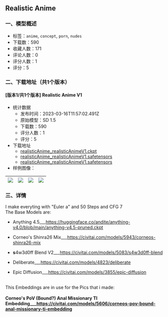 ## Realistic Anime
### 一、模型概述

- 标签：`anime`, `concept`, `porn`, `nudes`
- 下载数：590
- 收藏人数：171
- 评论人数：0
- 评分人数：1
- 评分：5

### 二、下载地址（共1个版本）

#### [版本1/共1个版本] Realistic Anime V1

- 统计数据
  - 发布时间：2023-03-16T11:57:02.491Z
  - 原始模型：SD 1.5
  - 下载数：590
  - 评分人数：1
  - 评分：5
- 下载地址
  - [realisticAnime_realisticAnimeV1.ckpt](https://civitai.com/api/download/models/7159?type=Model&format=PickleTensor&size=full&fp=fp16)
  - [realisticAnime_realisticAnimeV1.safetensors](https://civitai.com/api/download/models/7159?type=Model&format=SafeTensor&size=full&fp=fp16)
  - [realisticAnime_realisticAnimeV1.safetensors](https://civitai.com/api/download/models/7159)
- 样例图像：

| <img src="https://image.civitai.com/xG1nkqKTMzGDvpLrqFT7WA/7f0e7129-6d91-4048-0016-75a986757d00/width=450/65977.jpeg" /> | <img src="https://image.civitai.com/xG1nkqKTMzGDvpLrqFT7WA/c6ab3e56-4b12-4c03-6885-38e20e851e00/width=450/65988.jpeg" /> | <img src="https://image.civitai.com/xG1nkqKTMzGDvpLrqFT7WA/a01984b1-38b9-4836-4498-7065f98c0700/width=450/65987.jpeg" /> | <img src="https://image.civitai.com/xG1nkqKTMzGDvpLrqFT7WA/297f6897-11b5-4101-7cf0-0eabba83c800/width=450/65986.jpeg" /> |
| ---- | ---- | ---- | ---- |


### 三、详情
<p>I make everyting with "Euler a" and 50 Steps and CFG 7<br />The Base Models are:</p><ul><li><p>Anything 4.5___<a target="_blank" rel="ugc" href="https://huggingface.co/andite/anything-v4.0/blob/main/anything-v4.5-pruned.ckpt">https://huggingface.co/andite/anything-v4.0/blob/main/anything-v4.5-pruned.ckpt</a></p></li><li><p>Corneo's Shinra26 Mix___<a target="_blank" rel="ugc" href="https://civitai.com/models/5943/corneos-shinra26-mix">https://civitai.com/models/5943/corneos-shinra26-mix</a></p></li><li><p><strong>s</strong>4w3d0ff Blend V2___<a target="_blank" rel="ugc" href="https://civitai.com/models/5083/s4w3d0ff-blend">https://civitai.com/models/5083/s4w3d0ff-blend</a></p></li><li><p>Deliberate___<a target="_blank" rel="ugc" href="https://civitai.com/models/4823/deliberate">https://civitai.com/models/4823/deliberate</a></p></li><li><p>Epic Diffusion___<a target="_blank" rel="ugc" href="https://civitai.com/models/3855/epic-diffusion">https://civitai.com/models/3855/epic-diffusion</a></p></li></ul><p><strong><br /></strong>This Embeddings are in use for the Pics that i made:<br /><br /><strong>Corneo's PoV (Bound?) Anal Missionary TI Embedding___</strong><a target="_blank" rel="ugc" href="https://civitai.com/models/5606/corneos-pov-bound-anal-missionary-ti-embedding"><strong>https://civitai.com/models/5606/corneos-pov-bound-anal-missionary-ti-embedding</strong></a></p><p></p><p></p>